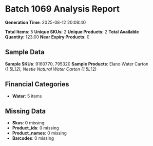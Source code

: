 # Batch 1069 Analysis Report

**Generation Time**: 2025-08-12 20:08:40

**Total Items**: 5
**Unique SKUs**: 2
**Unique Products**: 2
**Total Available Quantity**: 123.00
**Near Expiry Products**: 0

## Sample Data
**Sample SKUs**: 9160770, 795320
**Sample Products**: Elano Water Carton (1.5L*12), Nestle Natural Water Carton (1.5L*12)

## Financial Categories
- **Water**: 5 items

## Missing Data
- **Skus**: 0 missing
- **Product_ids**: 0 missing
- **Product_names**: 0 missing
- **Barcodes**: 0 missing
